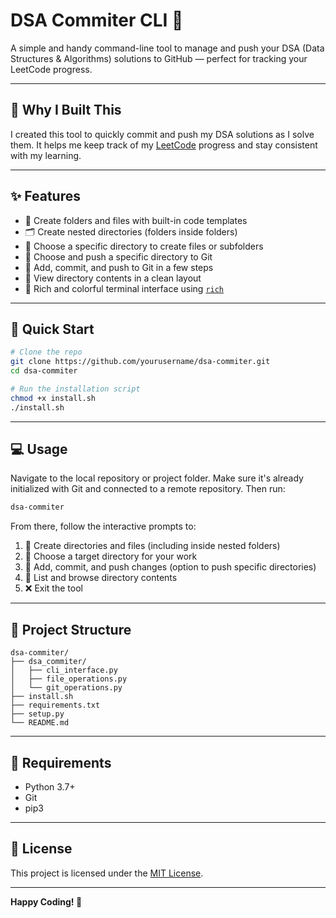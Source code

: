 # DSA Commiter CLI 🚀

A simple and handy command-line tool to manage and push your DSA (Data Structures & Algorithms) solutions to GitHub — perfect for tracking your LeetCode progress.

---

## 📌 Why I Built This

I created this tool to quickly commit and push my DSA solutions as I solve them. It helps me keep track of my [LeetCode](https://leetcode.com/) progress and stay consistent with my learning.

---

## ✨ Features

* 📁 Create folders and files with built-in code templates
* 🗂️ Create nested directories (folders inside folders)
* 🎯 Choose a specific directory to create files or subfolders
* 🚀 Choose and push a specific directory to Git
* 🔄 Add, commit, and push to Git in a few steps
* 📂 View directory contents in a clean layout
* 🎨 Rich and colorful terminal interface using [`rich`](https://github.com/Textualize/rich)

---

## 🚀 Quick Start

```bash
# Clone the repo
git clone https://github.com/yourusername/dsa-commiter.git
cd dsa-commiter

# Run the installation script
chmod +x install.sh
./install.sh
```

---

## 💻 Usage

Navigate to the local repository or project folder. Make sure it's already initialized with Git and connected to a remote repository. Then run:

```bash
dsa-commiter
```

From there, follow the interactive prompts to:

1. 📂 Create directories and files (including inside nested folders)
2. 🎯 Choose a target directory for your work
3. 🔄 Add, commit, and push changes (option to push specific directories)
4. 📃 List and browse directory contents
5. ❌ Exit the tool

---

## 📁 Project Structure

```
dsa-commiter/
├── dsa_commiter/
│   ├── cli_interface.py
│   ├── file_operations.py
│   └── git_operations.py
├── install.sh
├── requirements.txt
├── setup.py
└── README.md
```

---

## 📆 Requirements

* Python 3.7+
* Git
* pip3

---

## 📄 License

This project is licensed under the [MIT License](LICENSE).

---

**Happy Coding! 🎉**
